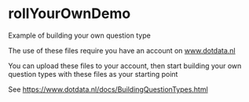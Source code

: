 # rollYourOwnDemo
Example of building your own question type


The use of these files require you have an account on www.dotdata.nl

You can upload these files to your account, then start building your own question types with these files as your starting point

See https://www.dotdata.nl/docs/BuildingQuestionTypes.html
